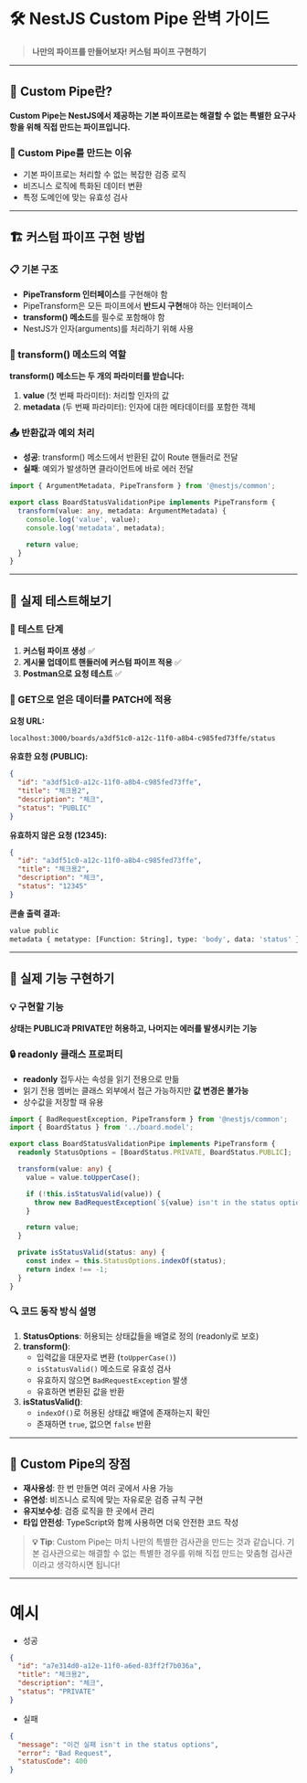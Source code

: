 # 🛠️ NestJS Custom Pipe 완벽 가이드

> **나만의 파이프를 만들어보자! 커스텀 파이프 구현하기**

---

## 🤔 Custom Pipe란?

**Custom Pipe는 NestJS에서 제공하는 기본 파이프로는 해결할 수 없는 특별한 요구사항을 위해 직접 만드는 파이프입니다.**

### 🎯 Custom Pipe를 만드는 이유

- 기본 파이프로는 처리할 수 없는 복잡한 검증 로직
- 비즈니스 로직에 특화된 데이터 변환
- 특정 도메인에 맞는 유효성 검사

---

## 🏗️ 커스텀 파이프 구현 방법

### 📋 기본 구조

- **PipeTransform 인터페이스**를 구현해야 함
- PipeTransform은 모든 파이프에서 **반드시 구현**해야 하는 인터페이스
- **transform() 메소드**를 필수로 포함해야 함
- NestJS가 인자(arguments)를 처리하기 위해 사용

### 🔧 transform() 메소드의 역할

**transform() 메소드는 두 개의 파라미터를 받습니다:**

1. **value** (첫 번째 파라미터): 처리할 인자의 값
2. **metadata** (두 번째 파라미터): 인자에 대한 메타데이터를 포함한 객체

### 📤 반환값과 예외 처리

- **성공**: transform() 메소드에서 반환된 값이 Route 핸들러로 전달
- **실패**: 예외가 발생하면 클라이언트에 바로 에러 전달

```ts
import { ArgumentMetadata, PipeTransform } from '@nestjs/common';

export class BoardStatusValidationPipe implements PipeTransform {
  transform(value: any, metadata: ArgumentMetadata) {
    console.log('value', value);
    console.log('metadata', metadata);

    return value;
  }
}
```

---

## 🧪 실제 테스트해보기

### 📝 테스트 단계

1. **커스텀 파이프 생성** ✅
2. **게시물 업데이트 핸들러에 커스텀 파이프 적용** ✅
3. **Postman으로 요청 테스트** ✅

### 🔄 GET으로 얻은 데이터를 PATCH에 적용

**요청 URL:**

```
localhost:3000/boards/a3df51c0-a12c-11f0-a8b4-c985fed73ffe/status
```

**유효한 요청 (PUBLIC):**

```json
{
  "id": "a3df51c0-a12c-11f0-a8b4-c985fed73ffe",
  "title": "체크용2",
  "description": "체크",
  "status": "PUBLIC"
}
```

**유효하지 않은 요청 (12345):**

```json
{
  "id": "a3df51c0-a12c-11f0-a8b4-c985fed73ffe",
  "title": "체크용2",
  "description": "체크",
  "status": "12345"
}
```

**콘솔 출력 결과:**

```bash
value public
metadata { metatype: [Function: String], type: 'body', data: 'status' }
```

---

## 🎯 실제 기능 구현하기

### 💡 구현할 기능

**상태는 PUBLIC과 PRIVATE만 허용하고, 나머지는 에러를 발생시키는 기능**

### 🔒 readonly 클래스 프로퍼티

- **readonly** 접두사는 속성을 읽기 전용으로 만듦
- 읽기 전용 멤버는 클래스 외부에서 접근 가능하지만 **값 변경은 불가능**
- 상수값을 저장할 때 유용

```ts
import { BadRequestException, PipeTransform } from '@nestjs/common';
import { BoardStatus } from '../board.model';

export class BoardStatusValidationPipe implements PipeTransform {
  readonly StatusOptions = [BoardStatus.PRIVATE, BoardStatus.PUBLIC];

  transform(value: any) {
    value = value.toUpperCase();

    if (!this.isStatusValid(value)) {
      throw new BadRequestException(`${value} isn't in the status options`);
    }

    return value;
  }

  private isStatusValid(status: any) {
    const index = this.StatusOptions.indexOf(status);
    return index !== -1;
  }
}
```

### 🔍 코드 동작 방식 설명

1. **StatusOptions**: 허용되는 상태값들을 배열로 정의 (readonly로 보호)
2. **transform()**:
   - 입력값을 대문자로 변환 (`toUpperCase()`)
   - `isStatusValid()` 메소드로 유효성 검사
   - 유효하지 않으면 `BadRequestException` 발생
   - 유효하면 변환된 값을 반환
3. **isStatusValid()**:
   - `indexOf()`로 허용된 상태값 배열에 존재하는지 확인
   - 존재하면 `true`, 없으면 `false` 반환

---

## 🎉 Custom Pipe의 장점

- **재사용성**: 한 번 만들면 여러 곳에서 사용 가능
- **유연성**: 비즈니스 로직에 맞는 자유로운 검증 규칙 구현
- **유지보수성**: 검증 로직을 한 곳에서 관리
- **타입 안전성**: TypeScript와 함께 사용하면 더욱 안전한 코드 작성

> **💡 Tip**: Custom Pipe는 마치 나만의 특별한 검사관을 만드는 것과 같습니다. 기본 검사관으로는 해결할 수 없는 특별한 경우를 위해 직접 만드는 맞춤형 검사관이라고 생각하시면 됩니다!

---

# 예시

- 성공

```json
{
  "id": "a7e314d0-a12e-11f0-a6ed-83ff2f7b036a",
  "title": "체크용2",
  "description": "체크",
  "status": "PRIVATE"
}
```

- 실패

```json
{
  "message": "이건 실패 isn't in the status options",
  "error": "Bad Request",
  "statusCode": 400
}
```

